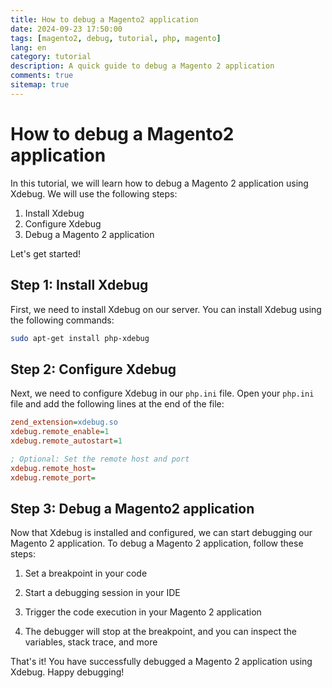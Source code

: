 ```yaml
---
title: How to debug a Magento2 application
date: 2024-09-23 17:50:00
tags: [magento2, debug, tutorial, php, magento]
lang: en
category: tutorial
description: A quick guide to debug a Magento 2 application
comments: true
sitemap: true
---
```


# How to debug a Magento2 application

In this tutorial, we will learn how to debug a Magento 2 application using Xdebug. We will use the following steps:

1. Install Xdebug
2. Configure Xdebug
3. Debug a Magento 2 application

Let's get started!

## Step 1: Install Xdebug

First, we need to install Xdebug on our server. You can install Xdebug using the following commands:

```bash
sudo apt-get install php-xdebug
```

## Step 2: Configure Xdebug

Next, we need to configure Xdebug in our `php.ini` file. Open your `php.ini` file and add the following lines at the end of the file:

```ini
zend_extension=xdebug.so
xdebug.remote_enable=1
xdebug.remote_autostart=1

; Optional: Set the remote host and port
xdebug.remote_host=
xdebug.remote_port=
```

## Step 3: Debug a Magento2 application

Now that Xdebug is installed and configured, we can start debugging our Magento 2 application. To debug a Magento 2 application, follow these steps:

1. Set a breakpoint in your code

2. Start a debugging session in your IDE

3. Trigger the code execution in your Magento 2 application

4. The debugger will stop at the breakpoint, and you can inspect the variables, stack trace, and more

That's it! You have successfully debugged a Magento 2 application using Xdebug. Happy debugging!
```


